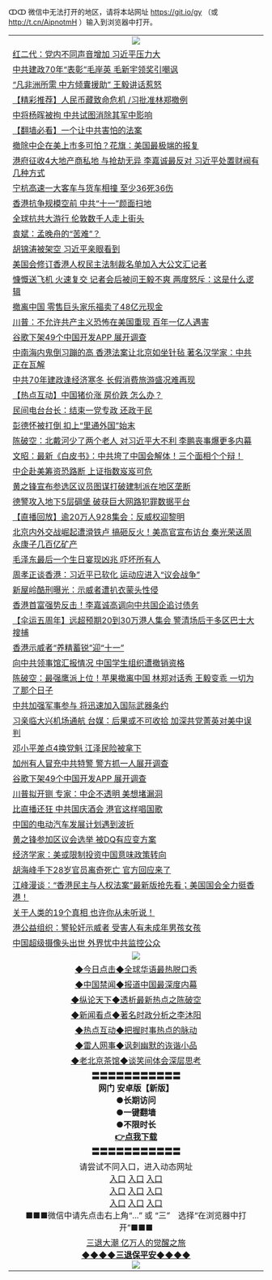 ↀↀ 微信中无法打开的地区，请将本站网址 https://git.io/gy （或 http://t.cn/AipnotmH ）输入到浏览器中打开。 

<table>
   <tr>
    <td align=center><img src="https://github.com/gyhhx/image-upload/blob/master/20190822-2.jpg" /></td>
  </tr>
<tr><td align="left"><a href="https://xwood.fun/oo.aspx?name=c1078721&key=nqynnipsxfbxcbni&from=gy">红二代：党内不同声音增加 习近平压力大</a></td></tr>
<tr><td align="left"><a href="https://xwood.fun/oo.aspx?name=c1078626&key=nqynnipsxfbxcbni&from=gy">中共建政70年“表彰”毛岸英 毛新宇领奖引嘲讽</a></td></tr>
<tr><td align="left"><a href="https://xwood.fun/oo.aspx?name=c1078728&key=nqynnipsxfbxcbni&from=gy">“凡非洲所需 中方倾囊援助” 王毅讲话惹怒</a></td></tr>
<tr><td align="left"><a href="https://xwood.fun/oo.aspx?name=c1078628&key=nqynnipsxfbxcbni&from=gy">【精彩推荐】人民币藏致命危机 /习批准林郑撤例</a></td></tr>
<tr><td align="left"><a href="https://xwood.fun/oo.aspx?name=c1078707&key=nqynnipsxfbxcbni&from=gy">中将杨晖被拘 中共试图消除其军中影响</a></td></tr>
<tr><td align="left"><a href="https://xwood.fun/oo.aspx?name=c1078504&key=nqynnipsxfbxcbni&from=gy">【翻墙必看】一个让中共害怕的法案</a></td></tr>
<tr><td align="left"><a href="https://xwood.fun/oo.aspx?name=c1078702&key=nqynnipsxfbxcbni&from=gy">撤除中企在美上市多可怕？花旗：美国最极端的报复</a></td></tr>
<tr><td align="left"><a href="https://xwood.fun/oo.aspx?name=c1078732&key=nqynnipsxfbxcbni&from=gy">港府征收4大地产商私地 与抢劫无异 李嘉诚最反对 习近平处置财阀有几种方式</a></td></tr>
<tr><td align="left"><a href="https://xwood.fun/oo.aspx?name=c1078720&key=nqynnipsxfbxcbni&from=gy">宁杭高速一大客车与货车相撞 至少36死36伤</a></td></tr>
<tr><td align="left"><a href="https://xwood.fun/oo.aspx?name=c1078627&key=nqynnipsxfbxcbni&from=gy">香港抗争规模空前 中共“十一”颜面扫地</a></td></tr>
<tr><td align="left"><a href="https://xwood.fun/oo.aspx?name=c1078639&key=nqynnipsxfbxcbni&from=gy">全球抗共大游行 伦敦数千人走上街头</a></td></tr>
<tr><td align="left"><a href="https://xwood.fun/oo.aspx?name=c1078623&key=nqynnipsxfbxcbni&from=gy">袁斌：孟晚舟的“苦难”？</a></td></tr>
<tr><td align="left"><a href="https://xwood.fun/oo.aspx?name=c1078605&key=nqynnipsxfbxcbni&from=gy">胡锦涛被架空 习近平亲眼看到</a></td></tr>
<tr><td align="left"><a href="https://xwood.fun/oo.aspx?name=c1078724&key=nqynnipsxfbxcbni&from=gy">美国会修订香港人权民主法制裁名单加入大公文汇记者</a></td></tr>
<tr><td align="left"><a href="https://xwood.fun/oo.aspx?name=c1078599&key=nqynnipsxfbxcbni&from=gy">慷慨送飞机 火速复交 记者会后被问王毅不爽 两度怒斥：这是什么逻辑</a></td></tr>
<tr><td align="left"><a href="https://xwood.fun/oo.aspx?name=c1078712&key=nqynnipsxfbxcbni&from=gy">撤离中国 零售巨头家乐福卖了48亿元现金</a></td></tr>
<tr><td align="left"><a href="https://xwood.fun/oo.aspx?name=c1078723&key=nqynnipsxfbxcbni&from=gy">川普：不允许共产主义恐怖在美国重现 百年一亿人遇害</a></td></tr>
<tr><td align="left"><a href="https://xwood.fun/oo.aspx?name=c1078730&key=nqynnipsxfbxcbni&from=gy">谷歌下架49个中国开发APP 展开调查</a></td></tr>
<tr><td align="left"><a href="https://xwood.fun/oo.aspx?name=c1078370&key=nqynnipsxfbxcbni&from=gy">中南海内鬼倒习蹦的高 香港法案让北京如坐针毡 著名汉学家：中共正在瓦解</a></td></tr>
<tr><td align="left"><a href="https://xwood.fun/oo.aspx?name=c1078700&key=nqynnipsxfbxcbni&from=gy">中共70年建政逢经济寒冬 长假消费旅游盛况难再现</a></td></tr>
<tr><td align="left"><a href="https://xwood.fun/oo.aspx?name=c1078643&key=nqynnipsxfbxcbni&from=gy">【热点互动】中国猪价涨 房价跌 怎么办？</a></td></tr>
<tr><td align="left"><a href="https://xwood.fun/oo.aspx?name=c1078727&key=nqynnipsxfbxcbni&from=gy">民间电台台长：结束一党专政 还政于民</a></td></tr>
<tr><td align="left"><a href="https://xwood.fun/oo.aspx?name=c1078630&key=nqynnipsxfbxcbni&from=gy">彭德怀被打倒 扣上“里通外国”始末</a></td></tr>
<tr><td align="left"><a href="https://xwood.fun/oo.aspx?name=c1059277&key=nqynnipsxfbxcbni&from=gy">陈破空：北戴河少了两个老人 对习近平大不利 李鹏丧事爆更多内幕</a></td></tr>
<tr><td align="left"><a href="https://xwood.fun/oo.aspx?name=c1078747&key=nqynnipsxfbxcbni&from=gy">文昭：最新《白皮书》：中共垮了中国会解体！三个面相个个辩！</a></td></tr>
<tr><td align="left"><a href="https://xwood.fun/oo.aspx?name=c1078729&key=nqynnipsxfbxcbni&from=gy">中企赴美筹资恐路断 上证指数岌岌可危</a></td></tr>
<tr><td align="left"><a href="https://xwood.fun/oo.aspx?name=c1078725&key=nqynnipsxfbxcbni&from=gy">黄之锋宣布参选区议员图谋打破建制派在地区垄断</a></td></tr>
<tr><td align="left"><a href="https://xwood.fun/oo.aspx?name=c1078710&key=nqynnipsxfbxcbni&from=gy">德警攻入地下5层碉堡 破获巨大网路犯罪数据平台</a></td></tr>
<tr><td align="left"><a href="https://xwood.fun/oo.aspx?name=c1077451&key=nqynnipsxfbxcbni&from=gy">【直播回放】逾20万人928集会：反威权迎黎明</a></td></tr>
<tr><td align="left"><a href="https://xwood.fun/oo.aspx?name=c1078697&key=nqynnipsxfbxcbni&from=gy">北京内外交战崛起遭滑铁卢 搞砸反火！美高官宣布访台 秦光荣送周永康子几百亿矿产</a></td></tr>
<tr><td align="left"><a href="https://xwood.fun/oo.aspx?name=c1078375&key=nqynnipsxfbxcbni&from=gy">毛泽东最后一个生日宴现凶兆 吓坏所有人</a></td></tr>
<tr><td align="left"><a href="https://xwood.fun/oo.aspx?name=c1078459&key=nqynnipsxfbxcbni&from=gy">周孝正谈香港：习近平已软化 运动应进入“议会战争”</a></td></tr>
<tr><td align="left"><a href="https://xwood.fun/oo.aspx?name=c1078609&key=nqynnipsxfbxcbni&from=gy">新屋岭酷刑曝光：示威者遭扒衣蒙头性侵</a></td></tr>
<tr><td align="left"><a href="https://xwood.fun/oo.aspx?name=c1078436&key=nqynnipsxfbxcbni&from=gy">香港首富强势反击！李嘉诚高调向中共国企追讨债务</a></td></tr>
<tr><td align="left"><a href="https://xwood.fun/oo.aspx?name=c1078722&key=nqynnipsxfbxcbni&from=gy">【伞运五周年】远超预期20到30万港人集会 警清场后于多区巴士大搜捕</a></td></tr>
<tr><td align="left"><a href="https://xwood.fun/oo.aspx?name=c1078744&key=nqynnipsxfbxcbni&from=gy">香港示威者“养精蓄锐”迎“十一”</a></td></tr>
<tr><td align="left"><a href="https://xwood.fun/oo.aspx?name=c1078709&key=nqynnipsxfbxcbni&from=gy">向中共领事馆汇报情况 中国学生组织遭撤销资格</a></td></tr>
<tr><td align="left"><a href="https://xwood.fun/oo.aspx?name=c1078403&key=nqynnipsxfbxcbni&from=gy">陈破空：最强鹰派上位！苹果撤离中国 林郑对话秀 王毅变乖 一切为了那个日子</a></td></tr>
<tr><td align="left"><a href="https://xwood.fun/oo.aspx?name=c1078715&key=nqynnipsxfbxcbni&from=gy">中共加强军事参与 将迅速加入国际武器条约</a></td></tr>
<tr><td align="left"><a href="https://xwood.fun/oo.aspx?name=c1078760&key=nqynnipsxfbxcbni&from=gy">习亲临大兴机场通航 台媒：后果或不可收拾 加深共党菁英对美中误判</a></td></tr>
<tr><td align="left"><a href="https://xwood.fun/oo.aspx?name=c1078752&key=nqynnipsxfbxcbni&from=gy">邓小平差点4换党魁 江泽民险被拿下</a></td></tr>
<tr><td align="left"><a href="https://xwood.fun/oo.aspx?name=c1078726&key=nqynnipsxfbxcbni&from=gy">加州有人冒充中共特警 警方抓一人展开调查</a></td></tr>
<tr><td align="left"><a href="https://xwood.fun/oo.aspx?name=c1078642&key=nqynnipsxfbxcbni&from=gy">谷歌下架49个中国开发APP 展开调查</a></td></tr>
<tr><td align="left"><a href="https://xwood.fun/oo.aspx?name=c1078735&key=nqynnipsxfbxcbni&from=gy">川普拟开铡 专家：中企不透明 美想堵漏洞</a></td></tr>
<tr><td align="left"><a href="https://xwood.fun/oo.aspx?name=c1077763&key=nqynnipsxfbxcbni&from=gy">比直播还狂 中共国庆酒会 港官这样唱国歌</a></td></tr>
<tr><td align="left"><a href="https://xwood.fun/oo.aspx?name=c1078734&key=nqynnipsxfbxcbni&from=gy">中国的电动汽车发展计划遇到波折</a></td></tr>
<tr><td align="left"><a href="https://xwood.fun/oo.aspx?name=c1078745&key=nqynnipsxfbxcbni&from=gy">黄之锋参加区议会选举 被DQ有应变方案</a></td></tr>
<tr><td align="left"><a href="https://xwood.fun/oo.aspx?name=c1078714&key=nqynnipsxfbxcbni&from=gy">经济学家：美或限制投资中国意味政策转向</a></td></tr>
<tr><td align="left"><a href="https://xwood.fun/oo.aspx?name=c1078693&key=nqynnipsxfbxcbni&from=gy">胡海峰手下28岁官员离奇死亡 官方回应来了</a></td></tr>
<tr><td align="left"><a href="https://xwood.fun/oo.aspx?name=c1078748&key=nqynnipsxfbxcbni&from=gy">江峰漫谈：“香港民主与人权法案”最新版抢先看；美国国会全力挺香港！</a></td></tr>
<tr><td align="left"><a href="https://xwood.fun/oo.aspx?name=c1078761&key=nqynnipsxfbxcbni&from=gy">关于人类的19个真相 也许你从未听说！</a></td></tr>
<tr><td align="left"><a href="https://xwood.fun/oo.aspx?name=c1078698&key=nqynnipsxfbxcbni&from=gy">港公益组织：警轮奸示威者 受害人有未成年男孩女孩</a></td></tr>
<tr><td align="left"><a href="https://xwood.fun/oo.aspx?name=c1078738&key=nqynnipsxfbxcbni&from=gy">中国超级摄像头出世 外界忧中共监控公众</a></td></tr>

   <tr>
    <td align=center><img src="https://github.com/gyhhx/image-upload/blob/master/ogate-c.JPG" /></td>
  </tr>
   <tr>
   <td align=center> 
<a href="https://tru28th.xwood.fun/oo.aspx?name=c816850&key=nqynnipsxfbxcbni&from=gy&tag=9877">◆今日点击◆全球华语最热脱口秀</a><br/>
    </td>
  </tr>
  <tr>
  <td align=center>
<a href="https://tru28th.xwood.fun/oo.aspx?name=c816860&key=nqynnipsxfbxcbni&from=gy&tag=99733110">◆中国禁闻◆报道中国最深度内幕</a><br/>
   </tr>
  <tr>
     <td align=center>
<a href="https://tru28th.xwood.fun/oo.aspx?name=c816855&key=nqynnipsxfbxcbni&from=gy&tag=997110">◆纵论天下◆透析最新热点之陈破空</a><br/>
   </tr>
   <tr>
      <td align=center>
<a href="https://tru28th.xwood.fun/oo.aspx?name=c838308&key=nqynnipsxfbxcbni&from=gy&tag=9973110">◆新闻看点◆著名时政分析之李沐阳</a><br/>
   </tr>
   <tr>
     <td align=center>
<a href="https://tru28th.xwood.fun/oo.aspx?name=c816852&key=nqynnipsxfbxcbni&from=gy&tag=9733110">◆热点互动◆把握时事热点的脉动</a><br/>
   </tr>
   <tr>
      <td align=center>
<a href="https://tru28th.xwood.fun/oo.aspx?name=c816694&key=nqynnipsxfbxcbni&from=gy&tag=93310">◆雷人网事◆讽刺幽默的诙谐小品</a><br/>
   </tr>
   <tr>
    <td align=center>
<a href="https://tru28th.xwood.fun/oo.aspx?name=c816650&key=nqynnipsxfbxcbni&from=gy&tag=9973110">◆老北京茶馆◆谈笑间体会深层思考</a><br/>
   </tr>
  <tr>
    <td align=center>
 <b>〓〓〓〓〓〓〓〓〓〓〓<br/>网门 安卓版【新版】<br/> ●长期访问<br/> ●一键翻墙<br/>  ●不限时长<br/> 
 <a href="https://share.weiyun.com/5MdOKOt">👉<b>点我下载</a><br/>〓〓〓〓〓〓〓〓〓〓〓<br/>
    </td>
    </tr>
   <tr>
    <td align=center>请尝试不同入口，进入动态网址<br/>
      <a href="https://s3.us-east-2.amazonaws.com/ogateo/show.htm">入口</a>
      <a href="https://s3.ca-central-1.amazonaws.com/ogatec/show.htm">入口</a>
      <a href="https://s3.ap-southeast-2.amazonaws.com/ogatey/show.htm">入口</a><br/>
      <a href="https://s3.ap-northeast-2.amazonaws.com/ogates/show.htm">入口</a>
      <a href="https://s3.eu-central-1.amazonaws.com/ogatef/show.htm">入口</a>
      <a href="https://s3.ap-south-1.amazonaws.com/ogatem/show.htm">入口</a><br/>
      <a href="https://s3-us-west-1.amazonaws.com/ogaten/show.htm">入口</a>
      <a href="https://s3.eu-west-2.amazonaws.com/ogatel/show.htm">入口</a>
      <a href="https://s3.ap-northeast-1.amazonaws.com/ogatet/show.htm">入口</a><br/>
      ■■■微信中请先点击右上角“...” 或 “三”　选择“在浏览器中打开”■■■<b><br/>
    </td>
  </tr>
  <tr>  
  <td align=center>
  <a href="https://tru28th.xwood.fun/oo.aspx?name=c894205&key=nqynnipsxfbxcbni&from=gy&tag=9973110">三退大潮 亿万人的觉醒之旅</a><br/>
      <a href="https://tru28th.xwood.fun/oo.aspx?name=ogQuit.aspx&key=nqynnipsxfbxcbni&from=gy"><b>◆◆◆◆三退保平安◆◆◆◆<br/></a>
      <img src="https://github.com/gyhhx/image-upload/blob/master/3t.jpg" /><br/>
      </td>
  </tr>
</table>


